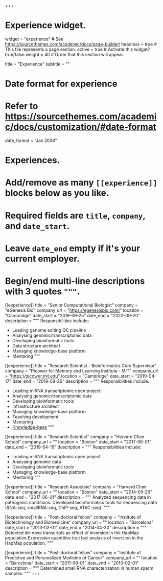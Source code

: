 +++
# Experience widget.
widget = "experience"  # See https://sourcethemes.com/academic/docs/page-builder/
headless = true  # This file represents a page section.
active = true  # Activate this widget? true/false
weight = 40  # Order that this section will appear.

title = "Experience"
subtitle = ""

# Date format for experience
#   Refer to https://sourcethemes.com/academic/docs/customization/#date-format
date_format = "Jan 2006"

# Experiences.
#   Add/remove as many `[[experience]]` blocks below as you like.
#   Required fields are `title`, `company`, and `date_start`.
#   Leave `date_end` empty if it's your current employer.
#   Begin/end multi-line descriptions with 3 quotes `"""`.
[[experience]]
  title = "Senior Computational Biologist"
  company = "eGenesis Bio"
  company_url = "https://egenesisbio.com/"
  location = "Cambridge"
  date_start = "2019-09-25"
  date_end = "2020-09-20"
  description = """
  Responsibilities include:

  * Leading genome editing QC pipeline
  * Analysing genomic/transcriptomic data
  * Developing bioinformatic tools
  * Data structure architect
  * Managing knowledge-base platform
  * Mentoring 
  """

[[experience]]
  title = "Research Scientist - Bioinformatics Core Supervisor"
  company = "Picower for Memory and Learning Institute - MIT"
  company_url = "https://picower.mit.edu"
  location = "Cambridge"
  date_start = "2019-04-17"
  date_end = "2019-09-26"
  description = """
  Responsibilities include:

  * Leading miRNA transcriptomic open project
  * Analysing genomic/transcriptomic data
  * Developing bioinformatic tools
  * Infrastructure architect
  * Managing knowledge-base platform
  * Teaching development
  * Mentoring
  * [Knowledge-base](https://pilm-bioinformatics.github.io/knowledgebase/)
  """

[[experience]]
  title = "Research Scientist"
  company = "Harvard Chan School"
  company_url = ""
  location = "Boston"
  date_start = "2017-06-01"
  date_end = "2019-04-16"
  description = """
  Responsibilities include:

  * Leading miRNA transcriptomic open project
  * Analysing genomic data
  * Developing bioinformatic tools
  * Managing knowledge-base platform
  * Mentoring
  """

[[experience]]
  title = "Research Associate"
  company = "Harvard Chan School"
  company_url = ""
  location = "Boston"
  date_start = "2014-05-26"
  date_end = "2017-06-01"
  description = """
  Analyzed sequencing data in pathogenic conditions. Developed bioinformatics tools for sequencing data (RNA-seq, smallRNA-seq, ChIP-seq, ATAC-seq).
  """

[[experience]]
  title = "Post-doctoral fellow"
  company = "Institute of Biotechnology and Biomedicine"
  company_url = ""
  location = "Barcelona"
  date_start = "2013-02-01"
  date_end = "2014-04-30"
  description = """
  Detected de-novo transcripts as effect of inversion in the HapMap population.Expression quantitive trait loci analysis of inversion in the HapMap population.
  """

[[experience]]
  title = "Post-doctoral fellow"
  company = "Institute of Predictive and Personalized Medicine of Cancer"
  company_url = ""
  location = "Barcelona"
  date_start = "2011-09-01"
  date_end = "2013-02-01"
  description = """
  Determined small RNA characterization in human sperm samples.
  """
+++
